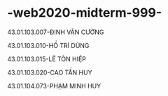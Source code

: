 # -web2020-midterm-999-
43.01.103.007-ĐINH VĂN	CƯỜNG

43.01.103.010-HỒ TRÍ	DŨNG

43.01.103.015-LÊ TÔN	HIỆP

43.01.103.020-CAO TẤN	HUY

43.01.104.073-PHẠM MINH	HUY
